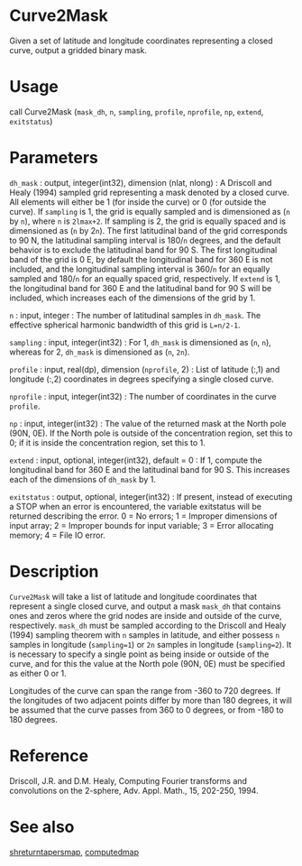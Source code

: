 # Curve2Mask

Given a set of latitude and longitude coordinates representing a closed curve, output a gridded binary mask.

# Usage

call Curve2Mask (`mask_dh`, `n`, `sampling`, `profile`, `nprofile`, `np`, `extend`, `exitstatus`)

# Parameters

`dh_mask` : output, integer(int32), dimension (nlat, nlong)
:   A Driscoll and Healy (1994) sampled grid representing a mask denoted by a closed curve. All elements will either be 1 (for inside the curve) or 0 (for outside the curve). If `sampling` is 1, the grid is equally sampled and is dimensioned as (`n` by `n`), where `n` is `2lmax+2`. If sampling is 2, the grid is equally spaced and is dimensioned as (`n` by 2`n`). The first latitudinal band of the grid corresponds to 90 N, the latitudinal sampling interval is 180/`n` degrees, and the default behavior is to exclude the latitudinal band for 90 S. The first longitudinal band of the grid is 0 E, by default the longitudinal band for 360 E is not included, and the longitudinal sampling interval is 360/`n` for an equally sampled and 180/`n` for an equally spaced grid, respectively. If `extend` is 1, the longitudinal band for 360 E and the latitudinal band for 90 S will be included, which increases each of the dimensions of the grid by 1.

`n` : input, integer
:   The number of latitudinal samples in `dh_mask`. The effective spherical harmonic bandwidth of this grid is `L=n/2-1`.

`sampling` : input, integer(int32)
:   For 1, `dh_mask` is dimensioned as (`n`, `n`), whereas for 2, `dh_mask` is dimensioned as (`n`, `2n`).

`profile` : input, real(dp), dimension (`nprofile`, 2)
:   List of latitude (:,1) and longitude (:,2) coordinates in degrees specifying a single closed curve.

`nprofile` : input, integer(int32)
:   The number of coordinates in the curve `profile`.

`np` : input, integer(int32)
:   The value of the returned mask at the North pole (90N, 0E). If the North pole is outside of the concentration region, set this to 0; if it is inside the concentration region, set this to 1.

`extend` : input, optional, integer(int32), default = 0
:   If 1, compute the longitudinal band for 360 E and the latitudinal band for 90 S. This increases each of the dimensions of `dh_mask` by 1.

`exitstatus` : output, optional, integer(int32)
:   If present, instead of executing a STOP when an error is encountered, the variable exitstatus will be returned describing the error. 0 = No errors; 1 = Improper dimensions of input array; 2 = Improper bounds for input variable; 3 = Error allocating memory; 4 = File IO error.

# Description

`Curve2Mask` will take a list of latitude and longitude coordinates that represent a single closed curve, and output a mask `mask_dh` that contains ones and zeros where the grid nodes are inside and outside of the curve, respectively. `mask_dh` must be sampled according to the Driscoll and Healy (1994) sampling theorem with `n` samples in latitude, and either possess `n` samples in longitude (`sampling=1`) or `2n` samples in longitude (`sampling=2`). It is necessary to specify a single point as being inside or outside of the curve, and for this the value at the North pole (90N, 0E) must be specified as either 0 or 1.

Longitudes of the curve can span the range from -360 to 720 degrees. If the longitudes of two adjacent points differ by more than 180 degrees, it will be assumed that the curve passes from 360 to 0 degrees, or from -180 to 180 degrees.

# Reference

Driscoll, J.R. and D.M. Healy, Computing Fourier transforms and convolutions on the 2-sphere, Adv. Appl. Math., 15, 202-250, 1994.

# See also

[shreturntapersmap](shreturntapersmap.html), [computedmap](computedmap.html)
